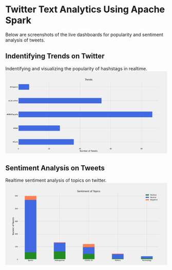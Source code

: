 # Twitter Text Analytics Using Apache Spark

Below are screenshots of the live dashboards for popularity and sentiment analysis of tweets. 

## Indentifying Trends on Twitter
Indentifying and visualizing the popularity of hashstags in realtime. 
![alt text](images/part_a.png?raw=true)

## Sentiment Analysis on Tweets
Realtime sentiment analysis of topics on twitter. 
![alt text](images/part_b.png?raw=true)
